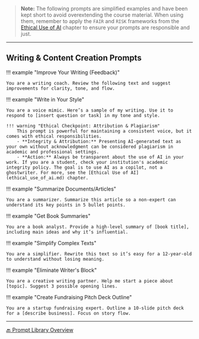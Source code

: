 > **Note:** The following prompts are simplified examples and have been kept short to avoid overextending the course material. When using them, remember to apply the `FAIR` and `RISK` frameworks from the [Ethical Use of AI](ethical_use_of_ai.md) chapter to ensure your prompts are responsible and just.

---

## Writing & Content Creation Prompts

!!! example "Improve Your Writing (Feedback)"

    You are a writing coach. Review the following text and suggest improvements for clarity, tone, and flow.

!!! example "Write in Your Style"

    You are a voice mimic. Here’s a sample of my writing. Use it to respond to [insert question or task] in my tone and style.

    !!! warning "Ethical Checkpoint: Attribution & Plagiarism"
        This prompt is powerful for maintaining a consistent voice, but it comes with ethical responsibilities.
        - **Integrity & Attribution:** Presenting AI-generated text as your own without acknowledgment can be considered plagiarism in academic and professional settings.
        - **Action:** Always be transparent about the use of AI in your work. If you are a student, check your institution's academic integrity policy. The goal is to use AI as a copilot, not a ghostwriter. For more, see the [Ethical Use of AI](ethical_use_of_ai.md) chapter.

!!! example "Summarize Documents/Articles"

    You are a summarizer. Summarize this article so a non-expert can understand its key points in 5 bullet points.

!!! example "Get Book Summaries"

    You are a book analyst. Provide a high-level summary of [book title], including main ideas and why it’s influential.

!!! example "Simplify Complex Texts"

    You are a simplifier. Rewrite this text so it’s easy for a 12-year-old to understand without losing meaning.

!!! example "Eliminate Writer's Block"

    You are a creative writing partner. Help me start a piece about [topic]. Suggest 3 possible opening lines.

!!! example "Create Fundraising Pitch Deck Outline"

    You are a startup fundraising expert. Outline a 10-slide pitch deck for a [describe business]. Focus on story flow.

---

[🔙 Prompt Library Overview](prompt_library.md)
